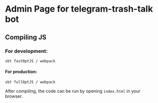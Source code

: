 # Admin Page for telegram-trash-talk bot

## Compiling JS
### For development:
```
sbt fastOptJS / webpack
```

#### For production:
```
sbt fullOptJS / webpack
```

After compiling, the code can be run by
opening `index.html` in your browser.
